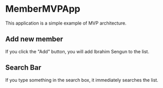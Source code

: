 # MemberMVPApp

This application is a simple example of MVP architecture.

## Add new member
If you click the "Add" button, you will add Ibrahim Sengun to the list.

## Search Bar
If you type something in the search box, it immediately searches the list.
